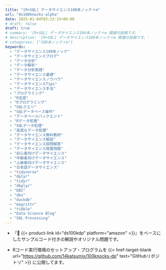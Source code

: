 ```yaml
---
title: "[R+SQL] データサイエンス100本ノック＋α"
url: "ds100knocks-alpha"
date: 2025-01-04T03:23:23+09:00
# draft: false
draft: true
# summary: '[R+SQL] データサイエンス100本ノック＋α 関連の投稿です。'
# description: '[R+SQL] データサイエンス100本ノック＋α 関連の投稿です。'
# categories: ["100本ノック＋α"]
keywords: 
  - "データサイエンス100本ノック"
  - "データサイエンスブログ"
  - "データ分析"
  - "データ解析"
  - "データ分析実践"
  - "データサイエンス基礎"
  - "データサイエンスノウハウ"
  - "データサイエンスTips"
  - "データサイエンス手法"
  - "プログラミング"
  - "R言語"
  - "Rプログラミング"
  - "SQLクエリ"
  - "SQLデータベース操作"
  - "データベースバックエンド"
  - "Rデータ処理"
  - "SQLデータ処理"
  - "高度なデータ処理"
  - "データサイエンス無料教材"
  - "データサイエンス解説"
  - "データサイエンス設問解答"
  - "データサイエンス発展問題"
  - "初心者向けデータサイエンス"
  - "中級者向けデータサイエンス"
  - "上級者向けデータサイエンス"
  - "日本語データサイエンス"
  - "tidyverse"
  - "dplyr"
  - "tidyr"
  - "dbplyr"
  - "DBI"
  - "dbx"
  - "duckdb"
  - "magrittr"
  - "tibble"
  - "Data Science Blog"
  - "SQL Processing"
---
```


- 『📘 {{< product-link id="ds100kdp" platform="amazon" >}}』をベースにしたサンプルコード付きの解説やオリジナル問題です。

- Rコード実行環境のセットアップ・プログラムを 
{{< href-target-blank url="https://github.com/14katsumix/100knocks-dp" text="GitHubリポジトリ" >}} 
に公開してます。
